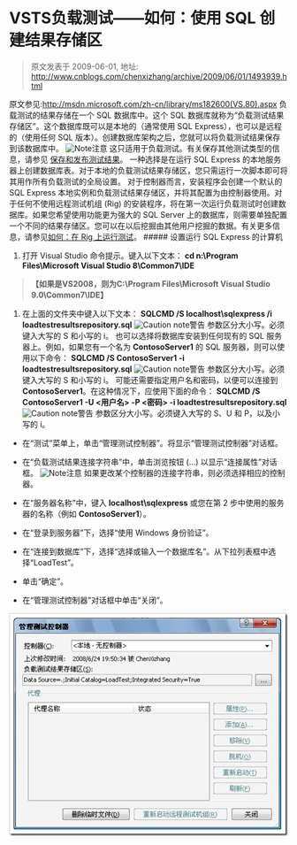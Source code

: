 # VSTS负载测试——如何：使用 SQL 创建结果存储区 
> 原文发表于 2009-06-01, 地址: http://www.cnblogs.com/chenxizhang/archive/2009/06/01/1493939.html 


原文参见:<http://msdn.microsoft.com/zh-cn/library/ms182600(VS.80).aspx> 负载测试的结果存储在一个 SQL 数据库中。这个 SQL 数据库就称为“负载测试结果存储区”。这个数据库既可以是本地的（通常使用 SQL Express），也可以是远程的（使用任何 SQL 版本）。创建数据库架构之后，您就可以将负载测试结果保存到该数据库中。 ![Note](http://i.msdn.microsoft.com/ms182600.note(zh-cn,VS.80).gif)注意 这只适用于负载测试。有关保存其他测试类型的信息，请参见 [保存和发布测试结果](http://msdn.microsoft.com/zh-cn/library/ms182498(VS.80).aspx)。 一种选择是在运行 SQL Express 的本地服务器上创建数据库表。对于本地的负载测试结果存储区，您只需运行一次脚本即可将其用作所有负载测试的全局设置。 对于控制器而言，安装程序会创建一个默认的 SQL Express 本地实例和负载测试结果存储区，并将其配置为由控制器使用。对于任何不使用远程测试机组 (Rig) 的安装程序，将在第一次运行负载测试时创建数据库。如果您希望使用功能更为强大的 SQL Server 上的数据库，则需要单独配置一个不同的结果存储区。您可以在以后挖掘由其他用户挖掘的数据。有关更多信息，请参见[如何：在 Rig 上运行测试](http://msdn.microsoft.com/zh-cn/library/ms182638(VS.80).aspx)。 ##### 设置运行 SQL Express 的计算机

 1. 打开 Visual Studio 命令提示。键入以下文本： **cd n:\Program Files\Microsoft Visual Studio 8\Common7\IDE**

 
>  **【如果是VS2008，则为C:\Program Files\Microsoft Visual Studio 9.0\Common7\IDE】**
> 
> 

 1. 在上面的文件夹中键入以下文本： **SQLCMD /S localhost\sqlexpress /i** **loadtestresultsrepository.sql** ![Caution note](http://i.msdn.microsoft.com/ms182600.Caution(zh-cn,VS.80).gif)警告 参数区分大小写。必须键入大写的 S 和小写的 i。 也可以选择将数据库安装到任何现有的 SQL 服务器上。例如，如果您有一个名为 **ContosoServer1** 的 SQL 服务器，则可以使用以下命令： **SQLCMD /S ContosoServer1 -i loadtestresultsrepository.sql** ![Caution note](http://i.msdn.microsoft.com/ms182600.Caution(zh-cn,VS.80).gif)警告 参数区分大小写。必须键入大写的 S 和小写的 i。 可能还需要指定用户名和密码，以便可以连接到 **ContosoServer1**。在这种情况下，应使用下面的命令： **SQLCMD /S ContosoServer1 -U <用户名> -P <密码> -i loadtestresultsrepository.sql** ![Caution note](http://i.msdn.microsoft.com/ms182600.Caution(zh-cn,VS.80).gif)警告 参数区分大小写。必须键入大写的 S、U 和 P，以及小写的 i。

 - 在“测试”菜单上，单击“管理测试控制器”。将显示“管理测试控制器”对话框。

- 在“负载测试结果连接字符串”中，单击浏览按钮 (…) 以显示“连接属性”对话框。 ![Note](http://i.msdn.microsoft.com/ms182600.note(zh-cn,VS.80).gif)注意 如果更改某个控制器的连接字符串，则必须选择相应的控制器。

 - 在“服务器名称”中，键入 **localhost\sqlexpress** 或您在第 2 步中使用的服务器的名称（例如 **ContosoServer1**）。

- 在“登录到服务器”下，选择“使用 Windows 身份验证”。

- 在“连接到数据库”下，选择“选择或输入一个数据库名”。从下拉列表框中选择“LoadTest”。

- 单击“确定”。

- 在“管理测试控制器”对话框中单击“关闭”。

 [![image](./images/1493939-image_thumb.png "image")](http://images.cnblogs.com/cnblogs_com/chenxizhang/WindowsLiveWriter/VSTSSQL_10626/image_2.png)













